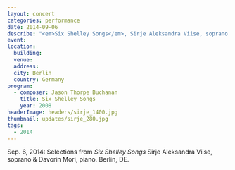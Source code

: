 ```yaml
---
layout: concert
categories: performance
date: 2014-09-06
describe: "<em>Six Shelley Songs</em>, Sirje Aleksandra Viise, soprano & Davorin Mori, piano."
event:
location:
  building:
  venue:
  address:
  city: Berlin
  country: Germany
program:
  - composer: Jason Thorpe Buchanan
    title: Six Shelley Songs
    year: 2008
headerImage: headers/sirje_1400.jpg
thumbnail: updates/sirje_280.jpg
tags:
  - 2014
---
```


Sep. 6, 2014: Selections from <em>Six Shelley Songs</em> Sirje Aleksandra Viise, soprano & Davorin Mori, piano. Berlin, DE.
